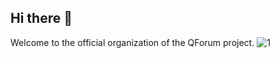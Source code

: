 ## Hi there 👋

Welcome to the official organization of the QForum project.
![1](https://avatars.githubusercontent.com/u/89758425?s=200&v=4)
